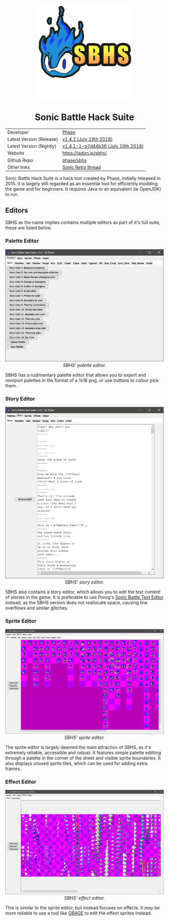 <p align="center">
    <img src="res/tools/sbhs/logo.png">
    <h1 align="center" class="centeredHeader">Sonic Battle Hack Suite</h1>
    <table align="center">
        <tr>
            <td>Developer</td>
            <td><a href="https://github.com/phase/">Phase</a></td>
        </tr>
        <tr>
            <td>Latest Version (Release)</td>
            <td><a href="https://github.com/phase/sbhs/releases/download/v1.4.2/sbhs-1-4-2.jar">v1.4.2 (July 19th 2018)</a></td>
        </tr>
        <tr>
            <td>Latest Version (Nightly)</td>
            <td><a href="https://github.com/phase/sbhs/blob/build/sbhs.jar?raw=true">v1.4.1-1-g7d44b38 (July 19th 2018)</a></td>
        </tr>
        <tr>
            <td>Website</td>
            <td><a href="https://jadon.io/sbhs/">https://jadon.io/sbhs/</a></td>
        </tr>
        <tr>
            <td>Github Repo</td>
            <td><a href="https://github.com/phase/sbhs">phase/sbhs</a></td>
        </tr>
        <tr>
            <td>Other links</td>
            <td>
                <a href="https://forums.sonicretro.org/index.php?threads/sonic-battle-hacking.34649/">Sonic Retro thread</a>
            </td>
        </tr>
    </table> 
</p>

Sonic Battle Hack Suite is a hack tool created by Phase, initially released in 2015. It is largely still regarded as an essential tool for efficiently modding the game and for beginners. It requires Java or an equivalent (ie OpenJDK) to run.

## Editors

SBHS as the name implies contains multiple editors as part of it's full suite, these are listed below.

### Palette Editor

<p align="center">
    <img src="res/tools/sbhs/palette.png">
    <br>
    <i>SBHS' palette editor.</i>
</p>

SBHS has a rudimentary palette editor that allows you to export and reimport palettes in the format of a 1x16 png, or use buttons to colour pick them.

### Story Editor

<p align="center">
    <img src="res/tools/sbhs/story.png">
    <br>
    <i>SBHS' story editor.</i>
</p>

SBHS also contains a story editor, which allows you to edit the text content of stories in the game. It is preferable to use Porog's [Sonic Battle Text Editor](?a=tools/sonicbattletexteditor) instead, as the SBHS version does not reallocate space, causing line overflows and similar glitches.

### Sprite Editor

<p align="center">
    <img src="res/tools/sbhs/sprites.png">
    <br>
    <i>SBHS' sprite editor.</i>
</p>

The sprite editor is largely deemed the main attraction of SBHS, as it's extremely reliable, accessible and robust. It features simple palette editting through a palette in the corner of the sheet and visible sprite boundaries. It also displays unused sprite tiles, which can be used for adding extra frames.

### Effect Editor

<p align="center">
    <img src="res/tools/sbhs/effects.png">
    <br>
    <i>SBHS' effect editor.</i>
</p>

This is similar to the sprite editor, but instead focuses on effects. It may be more reliable to use a tool like [GBAGE](?a=tools/gbage) to edit the effect sprites instead.